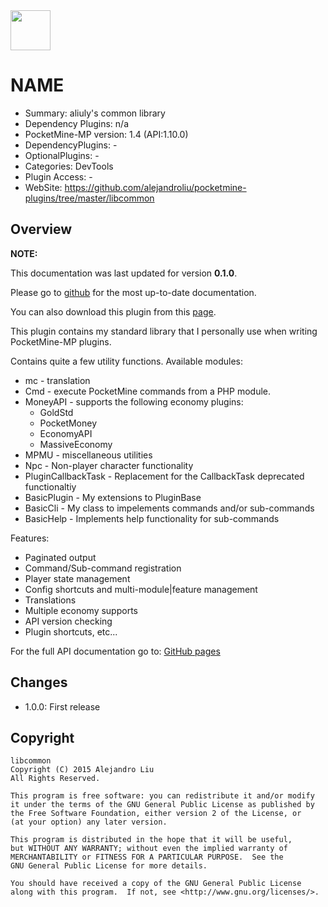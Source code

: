 <img src="https://raw.githubusercontent.com/alejandroliu/pocketmine-plugins/master/Media/common.png" style="width:64px;height:64px" width="64" height="64"/>

# NAME

* Summary: aliuly's common library
* Dependency Plugins: n/a
* PocketMine-MP version: 1.4 (API:1.10.0)
* DependencyPlugins: -
* OptionalPlugins: -
* Categories: DevTools
* Plugin Access: -
* WebSite: https://github.com/alejandroliu/pocketmine-plugins/tree/master/libcommon

## Overview

<!-- //php: $v_forum_thread = "http://forums.pocketmine.net/threads/xxxxxxxxxxxxxxxx"; -->
<!-- template: prologue.md -->
<!-- Add the line: -->
<!-- php: $v_forum_thread = "http://forums.pocketmine.net/threads/XXXX"; -->


**NOTE:**

This documentation was last updated for version **0.1.0**.

Please go to
[github](https://github.com/alejandroliu/pocketmine-plugins/tree/master/libcommon)
for the most up-to-date documentation.

You can also download this plugin from this [page](https://github.com/alejandroliu/pocketmine-plugins/releases/tag//libcommon-0.1.0).

<!-- template-end -->

This plugin contains my standard library that I personally use when
writing PocketMine-MP plugins.

Contains quite a few utility functions. Available modules:

* mc - translation
* Cmd - execute PocketMine commands from a PHP module.
* MoneyAPI - supports the following economy plugins:
  * GoldStd
  * PocketMoney
  * EconomyAPI
  * MassiveEconomy
* MPMU - miscellaneous utilities
* Npc - Non-player character functionality
* PluginCallbackTask - Replacement for the CallbackTask deprecated functionaltiy
* BasicPlugin - My extensions to PluginBase
* BasicCli - My class to impelements commands and/or sub-commands
* BasicHelp - Implements help functionality for sub-commands

Features:

* Paginated output
* Command/Sub-command registration
* Player state management
* Config shortcuts and multi-module|feature management
* Translations
* Multiple economy supports
* API version checking
* Plugin shortcuts, etc...

For the full API documentation go to: [GitHub pages](http://alejandroliu.github.io/pocketmine-plugins/libcommon/apidocs/index.html)

## Changes

* 1.0.0: First release

## Copyright

    libcommon
    Copyright (C) 2015 Alejandro Liu
    All Rights Reserved.

    This program is free software: you can redistribute it and/or modify
    it under the terms of the GNU General Public License as published by
    the Free Software Foundation, either version 2 of the License, or
    (at your option) any later version.

    This program is distributed in the hope that it will be useful,
    but WITHOUT ANY WARRANTY; without even the implied warranty of
    MERCHANTABILITY or FITNESS FOR A PARTICULAR PURPOSE.  See the
    GNU General Public License for more details.

    You should have received a copy of the GNU General Public License
    along with this program.  If not, see <http://www.gnu.org/licenses/>.

